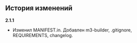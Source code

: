 ## История изменений

**2.1.1**
- Изменил MANIFEST.in. Добавлен m3-builder, .gitignore, REQUIREMENTS, changelog.

